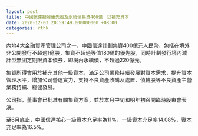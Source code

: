```yaml
---
layout: post
title: 中國信達擬發優先股及永續債集資400億　以補充資本
date: 2020-12-03 20:59:49.000000000 +08:00
categories: rthk
---
```


內地4大金融資產管理公司之一，中國信達計劃集資400億元人民幣，包括在境外非公開發行不超過1億股，集資不超過等值180億的優先股，同時計劃發行境內減計型無固定期限資本債券，即境內永續債，不超過220億元。

集資所得會用於補充其他一級資本，滿足公司業務持續發展對資本需求，提升資本管理水平，增加公司營運實力，支持不良資產收購及處置、債轉股等不良資產主營業務持續、穩健發展。

公司指，董事會已批准有關集資方案，並於本月中旬和明年初召開臨時股東會表決。

至6月底止，中國信達核心一級資本充足率為11%，一級資本充足率14.08%，資本充足率為16.5%。
